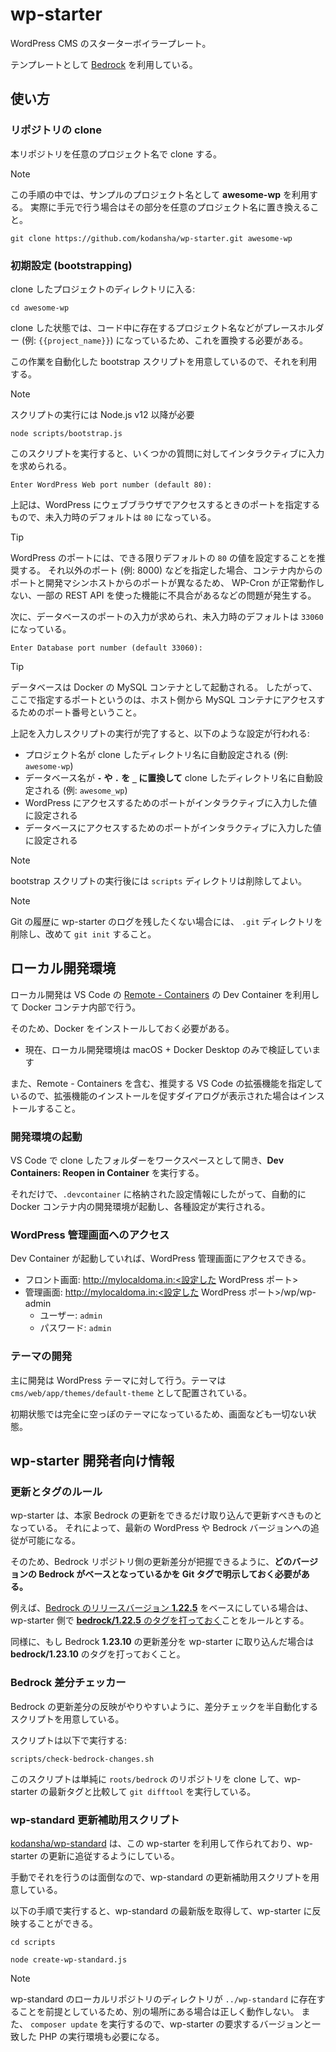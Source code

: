 # wp-starter

WordPress CMS のスターターボイラープレート。

テンプレートとして [Bedrock](https://roots.io/bedrock/) を利用している。

## 使い方

### リポジトリの clone

本リポジトリを任意のプロジェクト名で clone する。

> [!NOTE]
> この手順の中では、サンプルのプロジェクト名として **awesome-wp** を利用する。
> 実際に手元で行う場合はその部分を任意のプロジェクト名に置き換えること。

```text
git clone https://github.com/kodansha/wp-starter.git awesome-wp
```

### 初期設定 (bootstrapping)

clone したプロジェクトのディレクトリに入る:

```text
cd awesome-wp
```

clone した状態では、コード中に存在するプロジェクト名などがプレースホルダー (例: `{{project_name}}`)
になっているため、これを置換する必要がある。

この作業を自動化した bootstrap スクリプトを用意しているので、それを利用する。

> [!NOTE]
> スクリプトの実行には Node.js v12 以降が必要

```text
node scripts/bootstrap.js
```

このスクリプトを実行すると、いくつかの質問に対してインタラクティブに入力を求められる。

```text
Enter WordPress Web port number (default 80):
```

上記は、WordPress にウェブブラウザでアクセスするときのポートを指定するもので、未入力時のデフォルトは `80` になっている。

> [!TIP]
> WordPress のポートには、できる限りデフォルトの `80` の値を設定することを推奨する。
> それ以外のポート (例: 8000) などを指定した場合、コンテナ内からのポートと開発マシンホストからのポートが異なるため、
> WP-Cron が正常動作しない、一部の REST API を使った機能に不具合があるなどの問題が発生する。

次に、データベースのポートの入力が求められ、未入力時のデフォルトは `33060` になっている。

```text
Enter Database port number (default 33060):
```

> [!TIP]
> データベースは Docker の MySQL コンテナとして起動される。
> したがって、ここで指定するポートというのは、ホスト側から MySQL コンテナにアクセスするためのポート番号ということ。

上記を入力しスクリプトの実行が完了すると、以下のような設定が行われる:

- プロジェクト名が clone したディレクトリ名に自動設定される (例: `awesome-wp`)
- データベース名が **`-` や `.` を `_` に置換して** clone したディレクトリ名に自動設定される (例: `awesome_wp`)
- WordPress にアクセスするためのポートがインタラクティブに入力した値に設定される
- データベースにアクセスするためのポートがインタラクティブに入力した値に設定される

> [!NOTE]
> bootstrap スクリプトの実行後には `scripts` ディレクトリは削除してよい。

> [!NOTE]
> Git の履歴に wp-starter のログを残したくない場合には、 `.git` ディレクトリを削除し、改めて `git init` すること。

## ローカル開発環境

ローカル開発は VS Code の [Remote - Containers](https://marketplace.visualstudio.com/items?itemName=ms-vscode-remote.remote-containers) の Dev Container を利用して Docker コンテナ内部で行う。

そのため、Docker をインストールしておく必要がある。

- 現在、ローカル開発環境は macOS + Docker Desktop のみで検証しています

また、Remote - Containers を含む、推奨する VS Code の拡張機能を指定しているので、拡張機能のインストールを促すダイアログが表示された場合はインストールすること。

### 開発環境の起動

VS Code で clone したフォルダーをワークスペースとして開き、**Dev Containers: Reopen in Container** を実行する。

それだけで、`.devcontainer` に格納された設定情報にしたがって、自動的に Docker コンテナ内の開発環境が起動し、各種設定が実行される。

### WordPress 管理画面へのアクセス

Dev Container が起動していれば、WordPress 管理画面にアクセスできる。

- フロント画面: http://mylocaldoma.in:<設定した WordPress ポート>
- 管理画面: http://mylocaldoma.in:<設定した WordPress ポート>/wp/wp-admin
  - ユーザー: `admin`
  - パスワード: `admin`

### テーマの開発

主に開発は WordPress テーマに対して行う。テーマは `cms/web/app/themes/default-theme` として配置されている。

初期状態では完全に空っぽのテーマになっているため、画面なども一切ない状態。

## wp-starter 開発者向け情報

### 更新とタグのルール

wp-starter は、本家 Bedrock の更新をできるだけ取り込んで更新すべきものとなっている。
それによって、最新の WordPress や Bedrock バージョンへの追従が可能になる。

そのため、Bedrock リポジトリ側の更新差分が把握できるように、**どのバージョンの Bedrock
がベースとなっているかを Git タグで明示しておく必要がある。**

例えば、[Bedrock のリリースバージョン **1.22.5**](https://github.com/roots/bedrock/releases/tag/1.22.5)
をベースにしている場合は、wp-starter 側で [**bedrock/1.22.5** のタグを打っておく](https://github.com/kodansha/wp-starter/releases/tag/bedrock%2F1.22.5)ことをルールとする。

同様に、もし Bedrock **1.23.10** の更新差分を wp-starter に取り込んだ場合は **bedrock/1.23.10** のタグを打っておくこと。

### Bedrock 差分チェッカー

Bedrock の更新差分の反映がやりやすいように、差分チェックを半自動化するスクリプトを用意している。

スクリプトは以下で実行する:

```text
scripts/check-bedrock-changes.sh
```

このスクリプトは単純に `roots/bedrock` のリポジトリを clone して、wp-starter
の最新タグと比較して `git difftool` を実行している。

### wp-standard 更新補助用スクリプト

[kodansha/wp-standard](https://github.com/kodansha/wp-standard) は、この
wp-starter を利用して作られており、wp-starter の更新に追従するようにしている。

手動でそれを行うのは面倒なので、wp-standard の更新補助用スクリプトを用意している。

以下の手順で実行すると、wp-standard の最新版を取得して、wp-starter に反映することができる。

```text
cd scripts
```

```text
node create-wp-standard.js
```

> [!NOTE]
> wp-standard のローカルリポジトリのディレクトリが `../wp-standard` に存在することを前提としているため、別の場所にある場合は正しく動作しない。
> また、 `composer update` を実行するので、wp-starter の要求するバージョンと一致した PHP の実行環境も必要になる。
